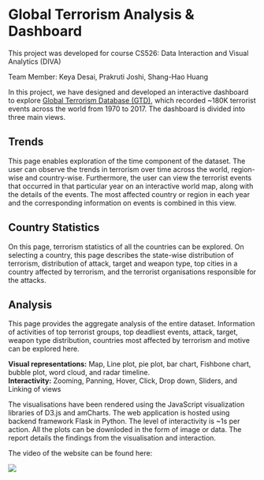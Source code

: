 # Global Terrorism Analysis & Dashboard

This project was developed for course CS526: Data Interaction and Visual Analytics (DIVA)

Team Member: Keya Desai, Prakruti Joshi, Shang-Hao Huang

In this project, we have designed and developed an interactive dashboard to explore [Global Terrorism Database (GTD)](https://start.umd.edu/gtd/), which recorded ~180K terrorist events across the world from 1970 to 2017. The dashboard is divided into three main views.

## Trends
This page enables exploration of the time component of the dataset. The user can observe the trends in terrorism over time across the world, region-wise and country-wise. Furthermore, the user can view the terrorist events that occurred in that particular year on an interactive world map, along with the details of the events. The most affected country or region in each year and the corresponding information on events is combined in this view.

## Country Statistics
On this page, terrorism statistics of all the countries can be explored. On selecting a country, this page describes the state-wise distribution of terrorism, distribution of attack, target and weapon type, top cities in a country affected by terrorism, and the terrorist organisations responsible for the attacks.

## Analysis
This page provides the aggregate analysis of the entire dataset. Information of activities of top terrorist groups, top deadliest events, attack, target, weapon type distribution, countries most affected by terrorism and motive can be explored here.

**Visual representations:** Map, Line plot, pie plot, bar chart, Fishbone chart, bubble plot, word cloud, and radar timeline.  
**Interactivity:** Zooming, Panning, Hover, Click, Drop down, Sliders, and Linking of views

The visualisations have been rendered using the JavaScript visualization libraries of D3.js and amCharts. The web application is hosted using backend framework Flask in Python. The level of interactivity is ~1s per action. All the plots can be downloded in the form of image or data. The report details the findings from the visualisation and interaction. 

The video of the website can be found here:

[![](https://img.youtube.com/vi/uTu3GNRqMJE/maxresdefault.jpg)](https://youtu.be/uTu3GNRqMJE)
